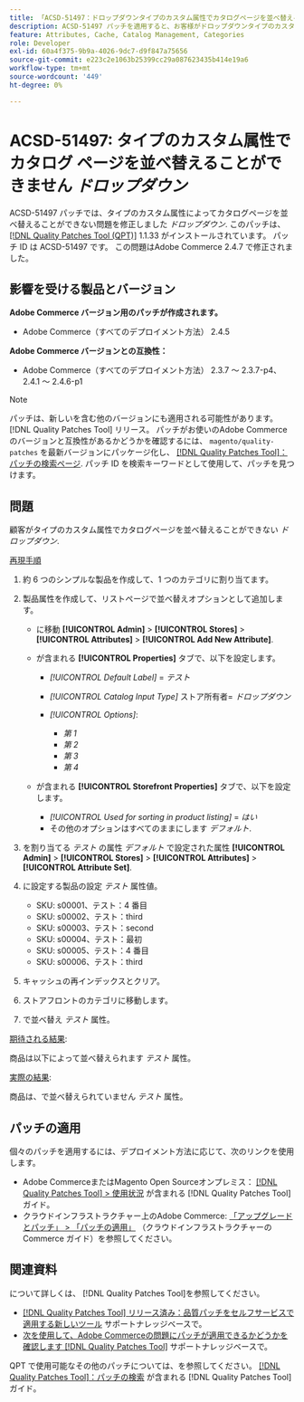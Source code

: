 ```yaml
---
title: 「ACSD-51497：ドロップダウンタイプのカスタム属性でカタログページを並べ替えることができない」
description: ACSD-51497 パッチを適用すると、お客様がドロップダウンタイプのカスタム属性でカタログページを並べ替えることができないAdobe Commerceの問題を修正できます。
feature: Attributes, Cache, Catalog Management, Categories
role: Developer
exl-id: 60a4f375-9b9a-4026-9dc7-d9f847a75656
source-git-commit: e223c2e1063b25399cc29a087623435b414e19a6
workflow-type: tm+mt
source-wordcount: '449'
ht-degree: 0%

---
```


# ACSD-51497: タイプのカスタム属性でカタログ ページを並べ替えることができません *ドロップダウン*

ACSD-51497 パッチでは、タイプのカスタム属性によってカタログページを並べ替えることができない問題を修正しました *ドロップダウン*. このパッチは、 [[!DNL Quality Patches Tool (QPT)]](/help/announcements/adobe-commerce-announcements/magento-quality-patches-released-new-tool-to-self-serve-quality-patches.md) 1.1.33 がインストールされています。 パッチ ID は ACSD-51497 です。 この問題はAdobe Commerce 2.4.7 で修正されました。

## 影響を受ける製品とバージョン

**Adobe Commerce バージョン用のパッチが作成されます。**

* Adobe Commerce（すべてのデプロイメント方法） 2.4.5

**Adobe Commerce バージョンとの互換性：**

* Adobe Commerce（すべてのデプロイメント方法） 2.3.7 ～ 2.3.7-p4、2.4.1 ～ 2.4.6-p1

>[!NOTE]
>
>パッチは、新しいを含む他のバージョンにも適用される可能性があります。 [!DNL Quality Patches Tool] リリース。 パッチがお使いのAdobe Commerceのバージョンと互換性があるかどうかを確認するには、 `magento/quality-patches` を最新バージョンにパッケージ化し、 [[!DNL Quality Patches Tool]：パッチの検索ページ](https://experienceleague.adobe.com/tools/commerce-quality-patches/index.html). パッチ ID を検索キーワードとして使用して、パッチを見つけます。

## 問題

顧客がタイプのカスタム属性でカタログページを並べ替えることができない *ドロップダウン*.

<u>再現手順</u>

1. 約 6 つのシンプルな製品を作成して、1 つのカテゴリに割り当てます。
1. 製品属性を作成して、リストページで並べ替えオプションとして追加します。

   * に移動 **[!UICONTROL Admin]** > **[!UICONTROL Stores]** > **[!UICONTROL Attributes]** > **[!UICONTROL Add New Attribute]**.
   * が含まれる **[!UICONTROL Properties]** タブで、以下を設定します。

      * *[!UICONTROL Default Label]* = *テスト*
      * *[!UICONTROL Catalog Input Type]* ストア所有者= *ドロップダウン*
      * *[!UICONTROL Options]*:

         * *第 1*
         * *第 2*
         * *第 3*
         * *第 4*

   * が含まれる **[!UICONTROL Storefront Properties]** タブで、以下を設定します。

      * *[!UICONTROL Used for sorting in product listing]* = *はい*
      * その他のオプションはすべてのままにします *デフォルト*.

1. を割り当てる *テスト* の属性 *デフォルト* で設定された属性 **[!UICONTROL Admin]** > **[!UICONTROL Stores]** > **[!UICONTROL Attributes]** > **[!UICONTROL Attribute Set]**.
1. に設定する製品の設定 *テスト* 属性値。

   * SKU: s00001、テスト：4 番目
   * SKU: s00002、テスト：third
   * SKU: s00003、テスト：second
   * SKU: s00004、テスト：最初
   * SKU: s00005、テスト：4 番目
   * SKU: s00006、テスト：third

1. キャッシュの再インデックスとクリア。
1. ストアフロントのカテゴリに移動します。
1. で並べ替え *テスト* 属性。

<u>期待される結果</u>:

商品は以下によって並べ替えられます *テスト* 属性。

<u>実際の結果</u>:

商品は、で並べ替えられていません *テスト* 属性。

## パッチの適用

個々のパッチを適用するには、デプロイメント方法に応じて、次のリンクを使用します。

* Adobe CommerceまたはMagento Open Sourceオンプレミス： [[!DNL Quality Patches Tool] > 使用状況](https://experienceleague.adobe.com/docs/commerce-operations/tools/quality-patches-tool/usage.html) が含まれる [!DNL Quality Patches Tool] ガイド。
* クラウドインフラストラクチャー上のAdobe Commerce: [「アップグレードとパッチ」 > 「パッチの適用」](https://experienceleague.adobe.com/docs/commerce-cloud-service/user-guide/develop/upgrade/apply-patches.html) （クラウドインフラストラクチャーのCommerce ガイド）を参照してください。

## 関連資料

について詳しくは、 [!DNL Quality Patches Tool]を参照してください。

* [[!DNL Quality Patches Tool] リリース済み：品質パッチをセルフサービスで適用する新しいツール](/help/announcements/adobe-commerce-announcements/magento-quality-patches-released-new-tool-to-self-serve-quality-patches.md) サポートナレッジベースで。
* [次を使用して、Adobe Commerceの問題にパッチが適用できるかどうかを確認します [!DNL Quality Patches Tool]](/help/support-tools/patches-available-in-qpt-tool/check-patch-for-magento-issue-with-magento-quality-patches.md) サポートナレッジベースで。

QPT で使用可能なその他のパッチについては、を参照してください。 [[!DNL Quality Patches Tool]：パッチの検索](https://experienceleague.adobe.com/tools/commerce-quality-patches/index.html) が含まれる [!DNL Quality Patches Tool] ガイド。
